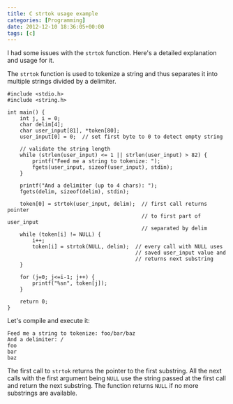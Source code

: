 ```yaml
---
title: C strtok usage example
categories: [Programming]
date: 2012-12-10 18:36:05+00:00
tags: [c]
---
```


I had some issues with the `strtok` function. Here's a detailed explanation and
usage for it.

The `strtok` function is used to tokenize a string and thus separates it into
multiple strings divided by a delimiter.

    #include <stdio.h>
    #include <string.h>

    int main() {
        int j, i = 0;
        char delim[4];
        char user_input[81], *token[80];
        user_input[0] = 0;  // set first byte to 0 to detect empty string

        // validate the string length
        while (strlen(user_input) <= 1 || strlen(user_input) > 82) {
            printf("Feed me a string to tokenize: ");
            fgets(user_input, sizeof(user_input), stdin);
        }

        printf("And a delimiter (up to 4 chars): ");
        fgets(delim, sizeof(delim), stdin);

        token[0] = strtok(user_input, delim);  // first call returns pointer
                                               // to first part of user_input
                                               // separated by delim
        while (token[i] != NULL) {
            i++;
            token[i] = strtok(NULL, delim);  // every call with NULL uses
                                             // saved user_input value and
                                             // returns next substring
        }

        for (j=0; j<=i-1; j++) {
            printf("%sn", token[j]);
        }

        return 0;
    }

Let's compile and execute it:

    Feed me a string to tokenize: foo/bar/baz
    And a delimiter: /
    foo
    bar
    baz

The first call to `strtok` returns the pointer to the first substring. All the
next calls with the first argument being `NULL` use the string passed at the
first call and return the next substring. The function returns `NULL` if no
more substrings are available.
